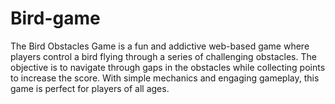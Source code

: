 # Bird-game
The Bird Obstacles Game is a fun and addictive web-based game where players control a bird flying through a series of challenging obstacles. The objective is to navigate through gaps in the obstacles while collecting points to increase the score. With simple mechanics and engaging gameplay, this game is perfect for players of all ages.
